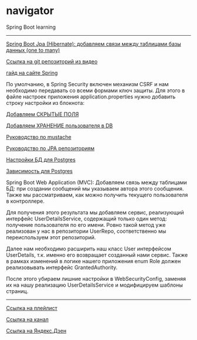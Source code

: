 
# navigator
Spring Boot learning


---

[Spring Boot Jpa (Hibernate): добавляем связи между таблицами базы данных (one to many)](https://youtu.be/PpoOoR55Ypw)

[Ссылка на git репозиторий из видео](https://github.com/drucoder/sweater/tree/OneToManyMapping)






[гайд на сайте Spring](https://spring.io/guides/gs/securing-web/)

По умолчанию, в Spring Security включен механизм CSRF и нам необходимо передавать со всеми формами ключ защиты. Для этого в файле настроек приложения application.properties нужно добавить строку настройки из блокнота:

[Добавляем СКРЫТЫЕ ПОЛЯ](https://youtu.be/WDlifgLS8iQ&t=4m59s)

[Добавляем ХРАНЕНИЕ пользователя в DB](https://youtu.be/WDlifgLS8iQ&t=6m50s)

[Руководство по mustache](http://mustache.github.io/mustache.5.html)

[Руководство по JPA репозиториям](https://docs.spring.io/spring-data/jpa/docs/1.5.0.RELEASE/reference/html/jpa.repositories.html#jpa.query-methods.query-creation)

[Настройки БД для Postgres](https://gist.github.com/drucoder/540185d50117491e094991d8a95c772d)

[Зависимость для Postgres](https://gist.github.com/drucoder/17424174aa6c6ae3338632bcedcac859)


Spring Boot Web Application (MVC): Добавляем связь между таблицами БД: при создании сообщений мы указываем автора этого сообщения. Также мы рассматриваем, как можно получить текущего пользователя в контроллере.

Для получения этого результата мы добавляем сервис, реализующий интерфейс UserDetailsService, содержащий только один метод: получение пользователя по его имени. Ровно такой метод уже реализован у нас в репозитории UserRepo, соответственно мы переиспользуем этот репозиторий.

Далее нам необходимо расширить наш класс User интерфейсом UserDetails, т.к. именно его возвращает созданный нами сервис. Также в рамках изменений в логике нашего приложения enum Role должен реализовывать интерфейс GrantedAuthority.

После этого убираем лишние настройки в WebSecurityConfig, заменяя их на нашу реализацию UserDetailsService и модифицируем шаблоны страниц.


---

[Ссылка на плейлист](https://www.youtube.com/watch?v=YCNiWmbnEQ8&list=PLU2ftbIeotGpAYRP9Iv2KLIwK36-o_qYk)

[Ссылка на канал](https://www.youtube.com/channel/UC1g3kT0ZcSXt4_ZyJOshKJQ)

[Ссылка на Яндекс.Дзен](https://zen.yandex.ru/id/5ac20956168a91ffeae449c5)


